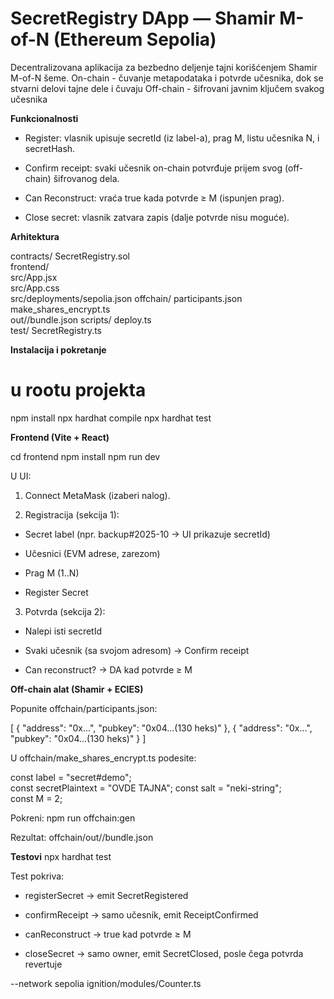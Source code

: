 # SecretRegistry DApp — Shamir M-of-N (Ethereum Sepolia)

Decentralizovana aplikacija za bezbedno deljenje tajni korišćenjem Shamir M-of-N šeme.
On-chain - čuvanje metapodataka i potvrde učesnika, dok se stvarni delovi tajne dele i čuvaju 
Off-chain - šifrovani javnim ključem svakog učesnika

**Funkcionalnosti**

- Register: vlasnik upisuje secretId (iz label-a), prag M, listu učesnika N, i secretHash.

- Confirm receipt: svaki učesnik on-chain potvrđuje prijem svog (off-chain) šifrovanog dela.

- Can Reconstruct: vraća true kada potvrde ≥ M (ispunjen prag).

- Close secret: vlasnik zatvara zapis (dalje potvrde nisu moguće).

**Arhitektura**

contracts/
  SecretRegistry.sol          
frontend/                     
  src/App.jsx                 
  src/App.css                
  src/deployments/sepolia.json
offchain/
  participants.json           
  make_shares_encrypt.ts      
  out/<secretId>/bundle.json 
scripts/
  deploy.ts                  
test/
  SecretRegistry.ts 

**Instalacija i pokretanje**

# u rootu projekta
npm install
npx hardhat compile
npx hardhat test

**Frontend (Vite + React)**

cd frontend
npm install
npm run dev

U UI:

1. Connect MetaMask (izaberi nalog).

2. Registracija (sekcija 1):

- Secret label (npr. backup#2025-10 → UI prikazuje secretId)

- Učesnici (EVM adrese, zarezom)

- Prag M (1..N)

- Register Secret

3. Potvrda (sekcija 2):

- Nalepi isti secretId

- Svaki učesnik (sa svojom adresom) → Confirm receipt

- Can reconstruct? → DA kad potvrde ≥ M


**Off-chain alat (Shamir + ECIES)**

Popunite offchain/participants.json:

[
  { "address": "0x...", "pubkey": "0x04...(130 heks)" },
  { "address": "0x...", "pubkey": "0x04...(130 heks)" }
]

U offchain/make_shares_encrypt.ts podesite:

const label = "secret#demo";           
const secretPlaintext = "OVDE TAJNA"; 
const salt = "neki-string";           
const M = 2; 

Pokreni:
npm run offchain:gen

Rezultat:
offchain/out/<secretId>/bundle.json

**Testovi**
npx hardhat test


Test pokriva:

- registerSecret → emit SecretRegistered

- confirmReceipt → samo učesnik, emit ReceiptConfirmed

- canReconstruct → true kad potvrde ≥ M

- closeSecret → samo owner, emit SecretClosed, posle čega potvrda revertuje





--network sepolia ignition/modules/Counter.ts
```

